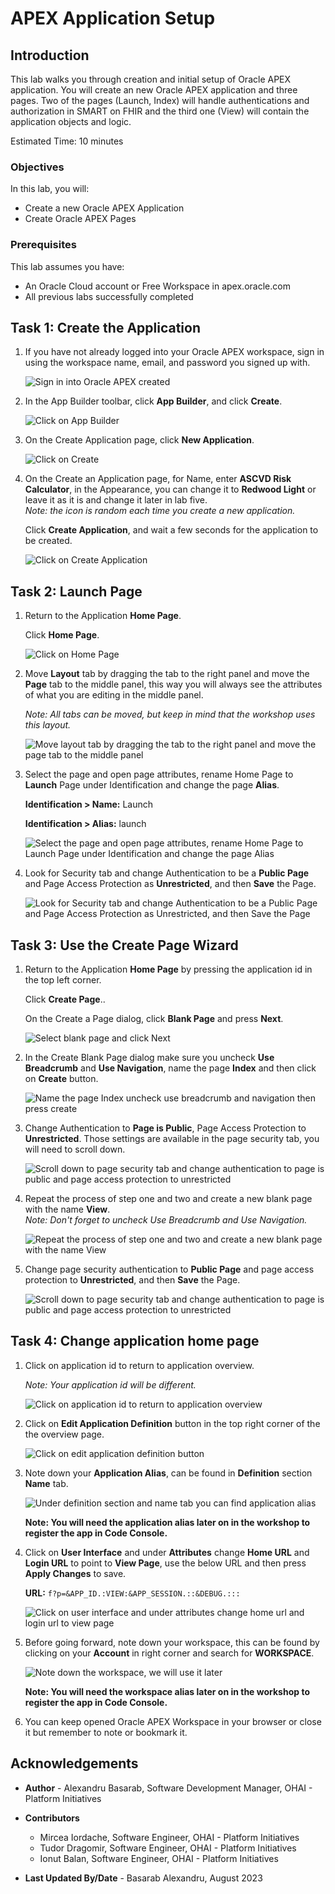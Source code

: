# APEX Application Setup

## Introduction

This lab walks you through creation and initial setup of Oracle APEX application. You will create an new Oracle APEX application and three pages. Two of the pages (Launch, Index) will handle authentications and authorization in SMART on FHIR and the third one (View) will contain the application objects and logic.

Estimated Time: 10 minutes

### Objectives

In this lab, you will:

* Create a new Oracle APEX Application
* Create Oracle APEX Pages

### Prerequisites

This lab assumes you have:

* An Oracle Cloud account or Free Workspace in apex.oracle.com
* All previous labs successfully completed

## Task 1: Create the Application

1. If you have not already logged into your Oracle APEX workspace, sign in using the workspace name, email, and password you signed up with.

   ![Sign in into Oracle APEX created](images/apex-sign-in.png)

2. In the App Builder toolbar, click **App Builder**, and click **Create**.

    ![Click on App Builder](images/app-builder.png)

3. On the Create Application page, click **New Application**.

    ![Click on Create](images/new-app.png)

4. On the Create an Application page, for Name, enter **ASCVD Risk Calculator**, in the Appearance, you can change it to **Redwood Light** or leave it as it is and change it later in lab five.  
    *Note: the icon is random each time you create a new application.*

    Click **Create Application**, and wait a few seconds for the application to be created.

    ![Click on Create Application](images/app-details.png)

## Task 2: Launch Page

1. Return to the Application **Home Page**.

   Click **Home Page**.

   ![Click on Home Page](images/edit-home-page.png)

2. Move **Layout** tab by dragging the tab to the right panel and move the **Page** tab to the middle panel, this way you will always see the attributes of what you are editing in the middle panel.

    *Note: All tabs can be moved, but keep in mind that the workshop uses this layout.*

    ![Move layout tab by dragging the tab to the right panel and move the page tab to the middle panel](images/apex-tabs.png)

3. Select the page and open page attributes, rename Home Page to **Launch** Page under Identification and change the page **Alias**.

    **Identification > Name:** Launch

    **Identification > Alias:** launch

    ![Select the page and open page attributes, rename Home Page to Launch Page under Identification and change the page Alias](images/rename-home-page.png)

4. Look for Security tab and change Authentication to be a **Public Page** and Page Access Protection as **Unrestricted**, and then **Save** the Page.

    ![Look for Security tab and change Authentication to be a Public Page and Page Access Protection as Unrestricted, and then Save the Page](images/page-security.png)

## Task 3: Use the Create Page Wizard

1. Return to the Application **Home Page** by pressing the application id in the top left corner.

   Click **Create Page**..

   On the Create a Page dialog, click **Blank Page** and press **Next**.

   ![Select blank page and click Next](images/create-new-page.png)

2. In the Create Blank Page dialog make sure you uncheck **Use Breadcrumb** and **Use Navigation**, name the page **Index** and then click on **Create** button.

   ![Name the page Index uncheck use breadcrumb and navigation then press create](images/create-index-page.png)

3. Change Authentication to **Page is Public**, Page Access Protection to **Unrestricted**. Those settings are available in the page security tab, you will need to scroll down.

    ![Scroll down to page security tab and change authentication to page is public and page access protection to unrestricted](images/page-security.png)

4. Repeat the process of step one and two and create a new blank page with the name **View**.  
   *Note: Don't forget to uncheck Use Breadcrumb and Use Navigation.*

   ![Repeat the process of step one and two and create a new blank page with the name View](images/create-view-page.png)

5. Change page security authentication to **Public Page** and page access protection to **Unrestricted**, and then **Save** the Page.

    ![Scroll down to page security tab and change authentication to page is public and page access protection to unrestricted](images/page-security.png)

## Task 4: Change application home page

1. Click on application id to return to application overview.

    *Note: Your application id will be different.*

    ![Click on application id to return to application overview](images/return-to-app-home.png)

2. Click on **Edit Application Definition** button in the top right corner of the the overview page.

    ![Click on edit application definition button](images/edit-app-definition.png)

3. Note down your **Application Alias**, can be found in **Definition** section **Name** tab.

    ![Under definition section and name tab you can find application alias](images/app-alias.png)

    **Note: You will need the application alias later on in the workshop to register the app in Code Console.**

4. Click on **User Interface** and under **Attributes** change **Home URL** and **Login URL** to point to **View Page**, use the below URL and then press **Apply Changes** to save.

    **URL:** `f?p=&APP_ID.:VIEW:&APP_SESSION.::&DEBUG.:::`

    ![Click on user interface and under attributes change home url and login url to view page](images/change-home-page.png)

5. Before going forward, note down your workspace, this can be found by clicking on your **Account** in right corner and search for **WORKSPACE**.

    ![Note down the workspace, we will use it later](images/user-workspace.png)

    **Note: You will need the workspace alias later on in the workshop to register the app in Code Console.**

6. You can keep opened Oracle APEX Workspace in your browser or close it but remember to note or bookmark it.

## Acknowledgements

* **Author** - Alexandru Basarab, Software Development Manager, OHAI - Platform Initiatives

* **Contributors**
    * Mircea Iordache, Software Engineer, OHAI - Platform Initiatives
    * Tudor Dragomir, Software Engineer, OHAI - Platform Initiatives
    * Ionut Balan, Software Engineer, OHAI - Platform Initiatives

* **Last Updated By/Date** - Basarab Alexandru, August 2023
